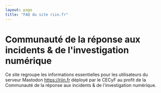 ```yaml
---
layout: page
title: "FAQ du site riin.fr"
---
```


# Communauté de la réponse aux incidents & de l'investigation numérique
Ce site regroupe les informations essentielles pour les utilisateurs du serveur Mastodon https://riin.fr déployé par le CECyF au profit de la Communauté de la réponse aux incidents & de l'investigation numérique.
